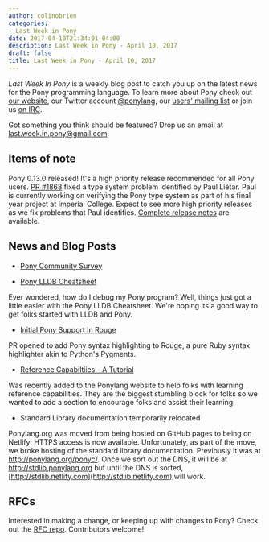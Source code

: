 ```yaml
---
author: colinobrien
categories:
- Last Week in Pony
date: 2017-04-10T21:34:01-04:00
description: Last Week in Pony - April 10, 2017
draft: false
title: Last Week in Pony - April 10, 2017
---
```


_Last Week In Pony_ is a weekly blog post to catch you up on the latest news for the Pony programming language. To learn more about Pony check out [our website](ponylang.org), our Twitter account [@ponylang](https://twitter.com/ponylang), our [users' mailing list](https://pony.groups.io/g/user) or join us [on IRC](https://webchat.freenode.net/?channels=%23ponylang).

Got something you think should be featured? Drop us an email at [last.week.in.pony@gmail.com](mailto:last.week.in.pony@gmail.com).
<!--more-->

## Items of note

Pony 0.13.0 released! It's a high priority release recommended for all Pony users. [PR #1868](https://github.com/ponylang/ponyc/pull/) fixed a type system problem identified by Paul Liétar. Paul is currently working on verifying the Pony type system as part of his final year project at Imperial College. Expect to see more high priority releases as we fix problems that Paul identifies.
[Complete release notes](https://www.ponylang.org/blog/2017/04/0.13.0-released/) are available.

## News and Blog Posts

- [Pony Community Survey](https://docs.google.com/forms/d/e/1FAIpQLScBNr5dPPCVYchRukAm-sFR3wipndVJiua3xHr8CslohVFRlg/viewform?c=0&w=1&usp=send_form)

- [Pony LLDB Cheatsheet](http://www.ponylang.org/reference/pony-lldb-cheatsheet/)

Ever wondered, how do I debug my Pony program? Well, things just got a little easier with the Pony LLDB Cheatsheet. We're hoping its a good way to get folks started with LLDB and Pony.

- [Initial Pony Support In Rouge](https://github.com/jneen/rouge/pull/651) 

PR opened to add Pony syntax highlighting to Rouge, a pure Ruby syntax highlighter akin to Python's Pygments.

- [Reference Capabiltiies - A Tutorial](http://www.ponylang.org/learn/#reference-capabilities)

Was recently added to the Ponylang website to help folks with learning reference capabilities. They are the biggest stumbling block for folks so we wanted to add a section to encourage folks and assist their learning:

- Standard Library documentation temporarily relocated

Ponylang.org was moved from being hosted on GitHub pages to being on Netlify: HTTPS access is now available. Unfortunately, as part of the move, we broke hosting of the standard library documentation. Previously it was at http://ponylang.org/ponyc/. Once we sort out the DNS, it will be at http://stdlib.ponylang.org but until the DNS is sorted, [http://stdlib.netlify.com](http://stdlib.netlify.com) will work.

## RFCs

Interested in making a change, or keeping up with changes to Pony? Check out the [RFC repo](https://github.com/ponylang/rfcs). Contributors welcome!
